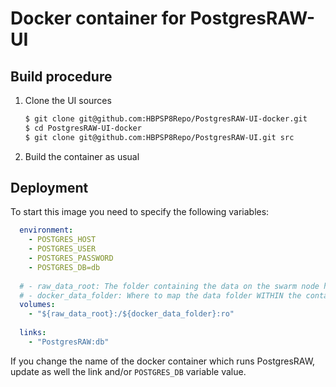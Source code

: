 # Docker container for PostgresRAW-UI

## Build procedure

 1. Clone the UI sources
    ```sh
    $ git clone git@github.com:HBPSP8Repo/PostgresRAW-UI-docker.git
    $ cd PostgresRAW-UI-docker
    $ git clone git@github.com:HBPSP8Repo/PostgresRAW-UI.git src
    ```

 2. Build the container as usual

## Deployment

To start this image you need to specify the following variables:
```yml
  environment:
    - POSTGRES_HOST
    - POSTGRES_USER
    - POSTGRES_PASSWORD
    - POSTGRES_DB=db
  
  # - raw_data_root: The folder containing the data on the swarm node host
  # - docker_data_folder: Where to map the data folder WITHIN the containers
  volumes:
    - "${raw_data_root}:/${docker_data_folder}:ro"
  
  links:
    - "PostgresRAW:db"
```

If you change the name of the docker container which runs PostgresRAW,
update as well the link and/or ```POSTGRES_DB``` variable value.
